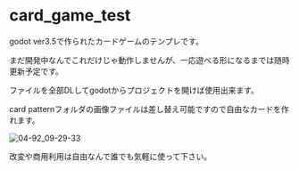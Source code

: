 # card_game_test

godot ver3.5で作られたカードゲームのテンプレです。

まだ開発中なんでこれだけじゃ動作しませんが、一応遊べる形になるまでは随時更新予定です。

ファイルを全部DLしてgodotからプロジェクトを開けば使用出来ます。

card patternフォルダの画像ファイルは差し替え可能ですので自由なカードを作れます。

![04-92_09-29-33](https://github.com/user-attachments/assets/4b61da5c-067c-4935-a70e-8936e1b72c5b)

改変や商用利用は自由なんで誰でも気軽に使って下さい。
